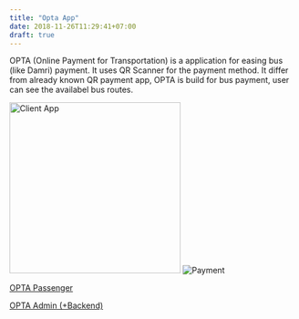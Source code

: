 ```yaml
---
title: "Opta App"
date: 2018-11-26T11:29:41+07:00
draft: true
---
```


OPTA (Online Payment for Transportation) is a application for easing bus (like Damri) payment.
It uses QR Scanner for the payment method. It differ from already known QR payment app, OPTA is build for bus payment, user can see the availabel bus routes.

<img src="https://raw.githubusercontent.com/miun173/photos/master/opta-app/opta-penumpang.gif" alt="Client App" style="width:300px; margin: auto">

<img src="https://raw.githubusercontent.com/miun173/photos/master/opta-app/opta-bayar-bus.gif" alt="Payment" style="margin: auto;">

[OPTA Passenger](https://github.com/miun173/opta-fe)

[OPTA Admin (+Backend)](https://github.com/IbnuAhsani/OPTA-Backend)

